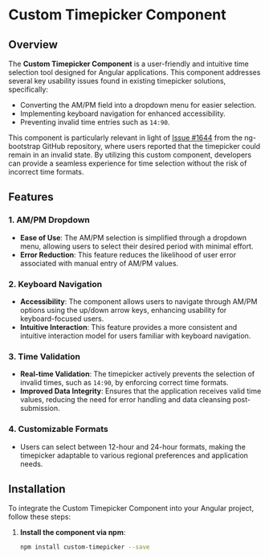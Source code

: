 # Custom Timepicker Component

## Overview

The **Custom Timepicker Component** is a user-friendly and intuitive time selection tool designed for Angular applications. This component addresses several key usability issues found in existing timepicker solutions, specifically:

- Converting the AM/PM field into a dropdown menu for easier selection.
- Implementing keyboard navigation for enhanced accessibility.
- Preventing invalid time entries such as `14:90`.

This component is particularly relevant in light of [Issue #1644](https://github.com/ng-bootstrap/ng-bootstrap/issues/1644) from the ng-bootstrap GitHub repository, where users reported that the timepicker could remain in an invalid state. By utilizing this custom component, developers can provide a seamless experience for time selection without the risk of incorrect time formats.

## Features

### 1. AM/PM Dropdown

- **Ease of Use**: The AM/PM selection is simplified through a dropdown menu, allowing users to select their desired period with minimal effort.
- **Error Reduction**: This feature reduces the likelihood of user error associated with manual entry of AM/PM values.

### 2. Keyboard Navigation

- **Accessibility**: The component allows users to navigate through AM/PM options using the up/down arrow keys, enhancing usability for keyboard-focused users.
- **Intuitive Interaction**: This feature provides a more consistent and intuitive interaction model for users familiar with keyboard navigation.

### 3. Time Validation

- **Real-time Validation**: The timepicker actively prevents the selection of invalid times, such as `14:90`, by enforcing correct time formats.
- **Improved Data Integrity**: Ensures that the application receives valid time values, reducing the need for error handling and data cleansing post-submission.

### 4. Customizable Formats

- Users can select between 12-hour and 24-hour formats, making the timepicker adaptable to various regional preferences and application needs.

## Installation

To integrate the Custom Timepicker Component into your Angular project, follow these steps:

1. **Install the component via npm**:

   ```bash
   npm install custom-timepicker --save
   ```
